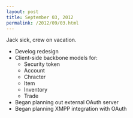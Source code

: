 ```yaml
---
layout: post
title: September 03, 2012
permalink: /2012/09/03.html
---
```


Jack sick, crew on vacation.

* Develog redesign
* Client-side backbone models for:
  * Security token
  * Account
  * Chracter
  * Item
  * Inventory
  * Trade
* Began planning out external OAuth server
* Began planning XMPP integration with OAuth
